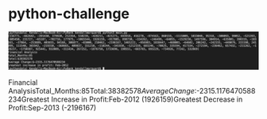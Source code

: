 # python-challenge



![](./PyBank/images/output.png)


Financial AnalysisTotal_Months:85Total:$38382578Average Change:$-2315.1176470588234Greatest Increase in Profit:Feb-2012 (1926159)Greatest Decrease in Profit:Sep-2013 (-2196167)
